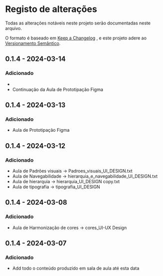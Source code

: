 # Registo de alterações
Todas as alterações notáveis neste projeto serão documentadas neste arquivo.

O formato é baseado em [Keep a Changelog](https://keepachangelog.com/pt-BR/1.1.0/) , e este projeto adere ao [Versionamento Semântico](https://semver.org/lang/pt-BR/).


## 0.1.4 - 2024-03-14

### Adicionado
- 
- Continuação da Aula de Prototipação Figma

## 0.1.4 - 2024-03-13

### Adicionado
- Aula de Prototipação Figma

## 0.1.4 - 2024-03-12

### Adicionado
- Aula de Padrões visuais -> Padroes_visuais_UI_DESIGN.txt
- Aula de Navegabilidade -> hierarquia_e_navegabilidade_UI_DESIGN.txt
- Aula de hierarquia -> hierarquia_UI_DESIGN copy.txt
- Aula de tipografia -> tipografia_UI_DESIGN

## 0.1.4 - 2024-03-08

### Adicionado
- Aula de Harmonização de cores -> cores_UI-UX Design 

## 0.1.4 - 2024-03-07

### Adicionado
- Add todo o conteúdo produzido em sala de aula até esta data 